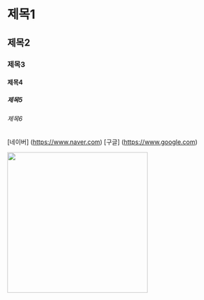 # 제목1
## 제목2
### 제목3
#### 제목4
##### 제목5
###### 제목6

[네이버] (https://www.naver.com)
[구글] (https://www.google.com)

<img src="https://github.com/LucasDev86/bdworld/blob/main/gui/bmi11.PNG" width="320"/>
